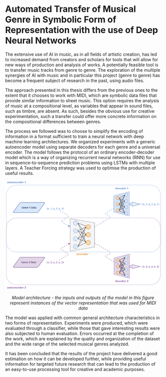 # Automated Transfer of Musical Genre in Symbolic Form of Representation with the use of Deep Neural Networks

The extensive use of AI in music, as in all fields of artistic creation, has led to increased demand from creators and scholars for tools that will allow for new ways of
production and analysis of works. A potentially feasible tool is to transfer music tracks from genre to genre. The exploration of the multiple synergies of AI with music and in particular this project (genre to genre) has become a frequent subject of research in the past, using audio files. 

The approach presented in this thesis differs from the previous ones to the extent that it chooses to work with MIDI, which are symbolic data files that provide similar information to sheet music. This option requires the analysis of music at a compositional level, as variables that appear in sound files, such as timbre, are absent. As such, besides the obvious use for creative experimentation, such a transfer could offer more concrete information on the compositional differences between genres.

The process we followed was to choose to simplify the encoding of information in a format sufficient to train a neural network with deep machine learning architectures. We organized experiments with a generic autoencoder model using separate decoders for each genre and a universal encoder. The model follows the protocol of an ordinary encoder-decoder model which is a way of organizing recurrent neural networks (RNN) for use in sequence-to-sequence prediction problems using LSTMs with multiple layers. A Teacher Forcing strategy was used to optimise the production of useful results. 

<p align="center">
  <img src="https://github.com/OrpheasK/thesis/blob/main/var/model%202%20eng.png" />
</p>
<p align="center">
  <i> Model architecture - the inputs and outputs of the model in this figure represent instances of the vector representation that was used for MIDI data</i>
</p>

The model was applied with common general architecture characteristics in two forms of representation. Experiments were produced, which were evaluated through a classifier, while those that gave interesting results were also subjected to human evaluation. Errors occurred at the completion of the work, which are explained by the quality and organization of the dataset and the wide range of the selected musical genres analyzed.

It has been concluded that the results of the project have delivered a good estimation on how it can be developed further, while providing useful information for targeted future research that can lead to the production of an easy-to-use processing tool for creative and academic purposes.
